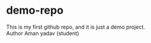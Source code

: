 # demo-repo
This is my first github repo, and it is just a demo project.
<br>
Author Aman yadav (student)
